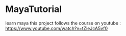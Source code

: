 # MayaTutorial
learn maya
this project follows the course on youtube : https://www.youtube.com/watch?v=tZieJcA5vf0
